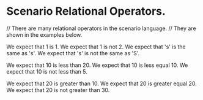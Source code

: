# Scenario Relational Operators.

// There are many relational operators in the scenario language.
// They are shown in the examples below.

We expect that 1 is 1.
We expect that 1 is not 2.
We expect that 's' is the same as 's'.
We expect that 's' is not the same as 'S'.

We expect that 10 is less than 20.
We expect that 10 is less equal 10.
We expect that 10 is not less than 5.

We expect that 20 is greater than 10.
We expect that 20 is greater equal 20.
We expect that 20 is not greater than 30.
